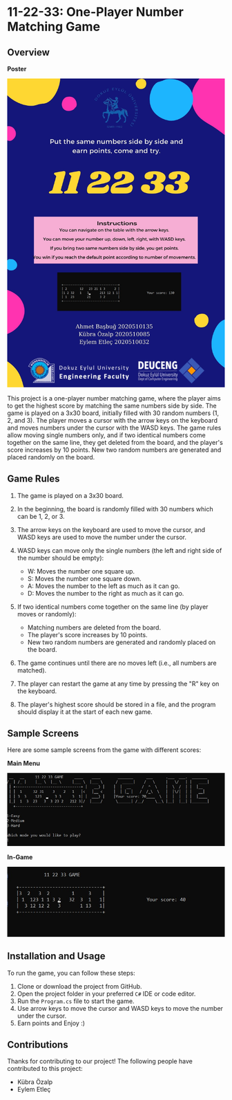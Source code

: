 # 11-22-33: One-Player Number Matching Game

## Overview


**Poster**

![poster](https://raw.githubusercontent.com/basbugahmet/112233-Game/main/poster.jpg?token=GHSAT0AAAAAACBDJH4DSP6LT4IGYXIQF2ESZBPN6GA)

This project is a one-player number matching game, where the player aims to get the highest score by matching the same numbers side by side. The game is played on a 3x30 board, initially filled with 30 random numbers (1, 2, and 3). The player moves a cursor with the arrow keys on the keyboard and moves numbers under the cursor with the WASD keys. The game rules allow moving single numbers only, and if two identical numbers come together on the same line, they get deleted from the board, and the player's score increases by 10 points. New two random numbers are generated and placed randomly on the board.

## Game Rules

1.  The game is played on a 3x30 board.

2.  In the beginning, the board is randomly filled with 30 numbers which can be 1, 2, or 3.

3.  The arrow keys on the keyboard are used to move the cursor, and WASD keys are used to move the number under the cursor.

4.  WASD keys can move only the single numbers (the left and right side of the number should be empty):
    -   W: Moves the number one square up.
    -   S: Moves the number one square down.
    -   A: Moves the number to the left as much as it can go.
    -   D: Moves the number to the right as much as it can go.

5.  If two identical numbers come together on the same line (by player moves or randomly):
    -   Matching numbers are deleted from the board.
    -   The player's score increases by 10 points.
    -   New two random numbers are generated and randomly placed on the board.

6.  The game continues until there are no moves left (i.e., all numbers are matched).
    
7.  The player can restart the game at any time by pressing the "R" key on the keyboard.
    
8.  The player's highest score should be stored in a file, and the program should display it at the start of each new game.

## Sample Screens

Here are some sample screens from the game with different scores:

**Main Menu**

![mainMenu](https://github.com/basbugahmet/112233-Game/blob/main/SampleScreenshots/mainMenu.jpg)






**In-Game**

![inGame](https://github.com/basbugahmet/112233-Game/blob/main/SampleScreenshots/inGame.jpg)


## Installation and Usage

To run the game, you can follow these steps:

1.  Clone or download the project from GitHub.
2.  Open the project folder in your preferred `C#` IDE or code editor.
3.  Run the `Program.cs` file to start the game.
4.  Use arrow keys to move the cursor and WASD keys to move the number under the cursor.
5. Earn points and Enjoy :)


## Contributions
Thanks  for  contributing  to  our  project! The  following  people  have  contributed  to  this  project: 


- Kübra Özalp
- Eylem Etleç
